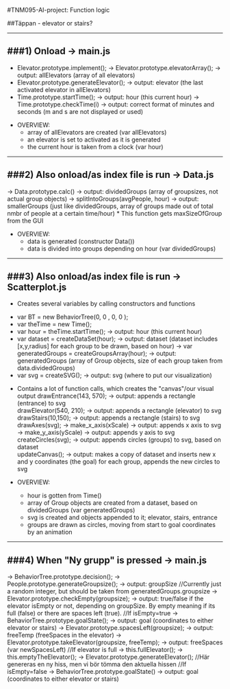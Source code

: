 #TNM095-AI-project: Function logic

##Täppan - elevator or stairs?

-------------------------------------------------
###1) Onload
-> main.js
-------------------------------------------------
- Elevator.prototype.implement();
	-> Elevator.prototype.elevatorArray();	-> output: allElevators (array of all elevators)
- Elevator.prototype.generateElevator();	-> output: elevator (the last activated elevator in allElevators)
- Time.prototype.startTime();	-> output: hour (this current hour)
	-> Time.prototype.checkTime(i)		-> output: correct format of minutes and seconds (m and s are not displayed or used)

* OVERVIEW: 
	- array of allElevators are created (var allElevators)
	- an elevator is set to activated as it is generated
	- the current hour is taken from a clock (var hour)

-------------------------------------------------
###2) Also onload/as index file is run
 -> Data.js
-------------------------------------------------
-> Data.prototype.calc()	-> output: dividedGroups (array of groupsizes, not actual group objects)
	-> splitIntoGroups(avgPeople, hour)		-> output: smallerGroups (just like dividedGroups, array of groups made out of total nmbr of people at a certain time/hour)
	* This function gets maxSizeOfGroup from the GUI

* OVERVIEW:
	- data is generated (constructor Data())
	- data is divided into groups depending on hour (var dividedGroups)

-------------------------------------------------
###3) Also onload/as index file is run
 -> Scatterplot.js
-------------------------------------------------
* Creates several variables by calling constructors and functions
- var BT = new BehaviorTree(0, 0 , 0, 0 );
- var theTime = new Time();
- var hour = theTime.startTime();	-> output: hour (this current hour)
- var dataset = createDataSet(hour);	-> output: dataset (dataset includes [x,y,radius] for each group to be drawn, based on hour)
	-> var generatedGroups = createGroupsArray(hour);	-> output: generatedGroups (array of Group objects, size of each group taken from data.dividedGroups) 
- var svg = createSVG();	-> output: svg (where to put our visualization)

* Contains a lot of function calls, which creates the "canvas"/our visual output
drawEntrance(143, 570);		-> output: appends a rectangle (entrance) to svg  
drawElevator(540, 210); 	-> output: appends a rectangle (elevator) to svg
drawStairs(10,150);   		-> output: appends a rectangle (stairs) to svg  
drawAxes(svg);
	-> make_x_axis(xScale)	-> output: appends x axis to svg
	-> make_y_axis(yScale)	-> output: appends y axis to svg
createCircles(svg);			-> output: appends circles (groups) to svg, based on dataset     
updateCanvas();				-> output: makes a copy of dataset and inserts new x and y coordinates (the goal) for each group, appends the new circles to svg 

* OVERVIEW:
	- hour is gotten from Time()
	- array of Group objects are created from a dataset, based on dividedGroups (var generatedGroups)
	- svg is created and objects appended to it; elevator, stairs, entrance
	- groups are drawn as circles, moving from start to goal coordinates by an animation


-------------------------------------------------
###4) When "Ny grupp" is pressed
 -> main.js
-------------------------------------------------
-> BehaviorTree.prototype.decision();
	-> People.prototype.generateGroupsize(); 	-> output: groupSize //Currently just a random integer, but should be taken from generatedGroups.groupsize
	-> Elevator.prototype.checkEmpty(groupsize);	-> output: true/false if the elevator isEmpty or not, depending on groupSize. By empty meaning if its full (false) or there are spaces left (true).
			//If isEmpty=true
			-> BehaviorTree.prototype.goalState();	-> output: goal (coordinates to either elevator or stairs)
			-> Elevator.prototype.spacesLeft(groupsize);	-> output: freeTemp (freeSpaces in the elevator)
			-> Elevator.prototype.takeElevator(groupsize, freeTemp);	-> output: freeSpaces (var newSpacesLeft)
				//If elevator is full
				-> this.fullElevator(); 
					-> this.emptyTheElevator();
						-> Elevator.prototype.generateElevator();	//Här genereras en ny hiss, men vi bör tömma den aktuella hissen
			//If isEmpty=false
			-> BehaviorTree.prototype.goalState()	-> output: goal (coordinates to either elevator or stairs)









